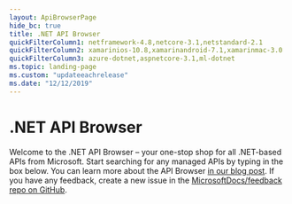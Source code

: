 ```yaml
---
layout: ApiBrowserPage
hide_bc: true
title: .NET API Browser
quickFilterColumn1: netframework-4.8,netcore-3.1,netstandard-2.1
quickFilterColumn2: xamarinios-10.8,xamarinandroid-7.1,xamarinmac-3.0
quickFilterColumn3: azure-dotnet,aspnetcore-3.1,ml-dotnet
ms.topic: landing-page
ms.custom: "updateeachrelease"
ms.date: "12/12/2019"
---
```

# .NET API Browser

Welcome to the .NET API Browser – your one-stop shop for all .NET-based APIs from Microsoft. Start searching for any managed APIs by typing in the box below. You can learn more about the API Browser [in our blog post](https://aka.ms/apibrowser). If you have any feedback, create a new issue in the [MicrosoftDocs/feedback repo on GitHub](https://github.com/MicrosoftDocs/feedback/issues).
